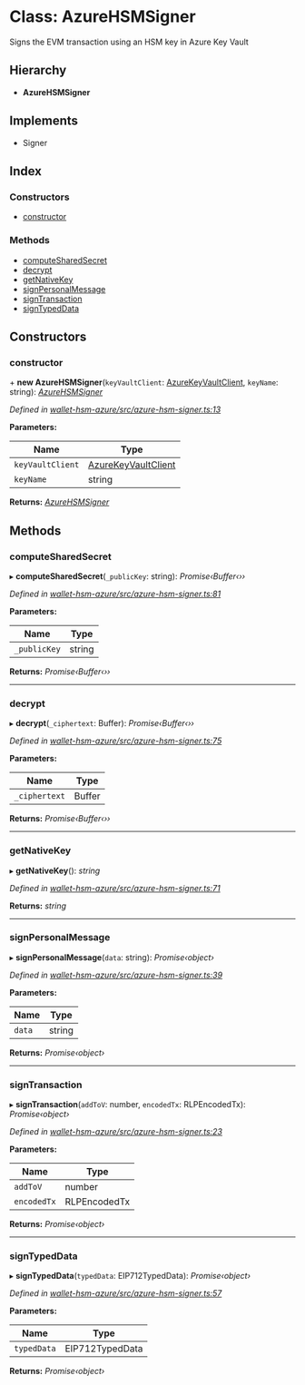 # Class: AzureHSMSigner

Signs the EVM transaction using an HSM key in Azure Key Vault

## Hierarchy

* **AzureHSMSigner**

## Implements

* Signer

## Index

### Constructors

* [constructor](_azure_hsm_signer_.azurehsmsigner.md#constructor)

### Methods

* [computeSharedSecret](_azure_hsm_signer_.azurehsmsigner.md#computesharedsecret)
* [decrypt](_azure_hsm_signer_.azurehsmsigner.md#decrypt)
* [getNativeKey](_azure_hsm_signer_.azurehsmsigner.md#getnativekey)
* [signPersonalMessage](_azure_hsm_signer_.azurehsmsigner.md#signpersonalmessage)
* [signTransaction](_azure_hsm_signer_.azurehsmsigner.md#signtransaction)
* [signTypedData](_azure_hsm_signer_.azurehsmsigner.md#signtypeddata)

## Constructors

###  constructor

\+ **new AzureHSMSigner**(`keyVaultClient`: [AzureKeyVaultClient](_azure_key_vault_client_.azurekeyvaultclient.md), `keyName`: string): *[AzureHSMSigner](_azure_hsm_signer_.azurehsmsigner.md)*

*Defined in [wallet-hsm-azure/src/azure-hsm-signer.ts:13](https://github.com/celo-org/celo-monorepo/blob/master/packages/sdk/wallets/wallet-hsm-azure/src/azure-hsm-signer.ts#L13)*

**Parameters:**

Name | Type |
------ | ------ |
`keyVaultClient` | [AzureKeyVaultClient](_azure_key_vault_client_.azurekeyvaultclient.md) |
`keyName` | string |

**Returns:** *[AzureHSMSigner](_azure_hsm_signer_.azurehsmsigner.md)*

## Methods

###  computeSharedSecret

▸ **computeSharedSecret**(`_publicKey`: string): *Promise‹Buffer‹››*

*Defined in [wallet-hsm-azure/src/azure-hsm-signer.ts:81](https://github.com/celo-org/celo-monorepo/blob/master/packages/sdk/wallets/wallet-hsm-azure/src/azure-hsm-signer.ts#L81)*

**Parameters:**

Name | Type |
------ | ------ |
`_publicKey` | string |

**Returns:** *Promise‹Buffer‹››*

___

###  decrypt

▸ **decrypt**(`_ciphertext`: Buffer): *Promise‹Buffer‹››*

*Defined in [wallet-hsm-azure/src/azure-hsm-signer.ts:75](https://github.com/celo-org/celo-monorepo/blob/master/packages/sdk/wallets/wallet-hsm-azure/src/azure-hsm-signer.ts#L75)*

**Parameters:**

Name | Type |
------ | ------ |
`_ciphertext` | Buffer |

**Returns:** *Promise‹Buffer‹››*

___

###  getNativeKey

▸ **getNativeKey**(): *string*

*Defined in [wallet-hsm-azure/src/azure-hsm-signer.ts:71](https://github.com/celo-org/celo-monorepo/blob/master/packages/sdk/wallets/wallet-hsm-azure/src/azure-hsm-signer.ts#L71)*

**Returns:** *string*

___

###  signPersonalMessage

▸ **signPersonalMessage**(`data`: string): *Promise‹object›*

*Defined in [wallet-hsm-azure/src/azure-hsm-signer.ts:39](https://github.com/celo-org/celo-monorepo/blob/master/packages/sdk/wallets/wallet-hsm-azure/src/azure-hsm-signer.ts#L39)*

**Parameters:**

Name | Type |
------ | ------ |
`data` | string |

**Returns:** *Promise‹object›*

___

###  signTransaction

▸ **signTransaction**(`addToV`: number, `encodedTx`: RLPEncodedTx): *Promise‹object›*

*Defined in [wallet-hsm-azure/src/azure-hsm-signer.ts:23](https://github.com/celo-org/celo-monorepo/blob/master/packages/sdk/wallets/wallet-hsm-azure/src/azure-hsm-signer.ts#L23)*

**Parameters:**

Name | Type |
------ | ------ |
`addToV` | number |
`encodedTx` | RLPEncodedTx |

**Returns:** *Promise‹object›*

___

###  signTypedData

▸ **signTypedData**(`typedData`: EIP712TypedData): *Promise‹object›*

*Defined in [wallet-hsm-azure/src/azure-hsm-signer.ts:57](https://github.com/celo-org/celo-monorepo/blob/master/packages/sdk/wallets/wallet-hsm-azure/src/azure-hsm-signer.ts#L57)*

**Parameters:**

Name | Type |
------ | ------ |
`typedData` | EIP712TypedData |

**Returns:** *Promise‹object›*
